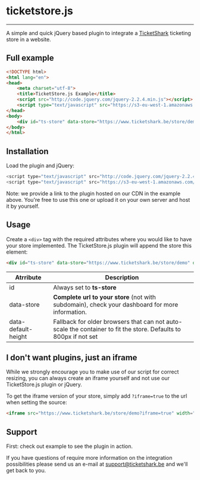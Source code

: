 # ticketstore.js
___

A simple and quick jQuery based plugin to integrate a [TicketShark](https://www.ticketshark.be "Visit TicketShark website") ticketing store in a website.

## Full example


``` html
<!DOCTYPE html>
<html lang="en">
<head>
    <meta charset="utf-8">
    <title>TicketStore.js Example</title>
    <script src="http://code.jquery.com/jquery-2.2.4.min.js"></script>
    <script type="text/javascript" src="https://s3-eu-west-1.amazonaws.com/ticketshark.live/store/ticketstore.min.js"></script>
</head>
<body>
    <div id="ts-store" data-store="https://www.ticketshark.be/store/demo" data-default-height="800"></div>
</body>
</html>
```


## Installation

Load the plugin and jQuery:

``` javascript
<script type="text/javascript" src="http://code.jquery.com/jquery-2.2.4.min.js"></script>
<script type="text/javascript" src="https://s3-eu-west-1.amazonaws.com/ticketshark.live/store/ticketstore.min.js"></script>
```

Note: we provide a link to the plugin hosted on our CDN in the example above. You're free to use this one or upload it on your own server and host it by yourself.

## Usage

Create a `<div>` tag with the required attributes where you would like to have your store implemented. The TicketStore.js plugin will append the store this element:

``` html
<div id="ts-store" data-store="https://www.ticketshark.be/store/demo" data-default-height="800"></div>
```

| Atrribute | Description |
| --------- | ----------- |
| id   | Always set to **ts-store** |
| data-store | **Complete url to your store** (not with subdomain), check your dashboard for more information. |
| data-default-height    | Fallback for older browsers that can not auto-scale the container to fit the store. Defaults to 800px if not set |

## I don't want plugins, just an iframe

While we strongly encourage you to make use of our script for correct resizing, you can always create an iframe yourself and not use our TicketStore.js plugin or jQuery.

To get the iframe version of your store, simply add `?iframe=true` to the url when setting the source:

``` html
<iframe src="https://www.ticketshark.be/store/demo?iframe=true" width="800" height="800"></iframe>
```

## Support

First: check out example to see the plugin in action.

If you have questions of require more information on the integration possibilities please send us an e-mail at support@ticketshark.be and we'll get back to you.
